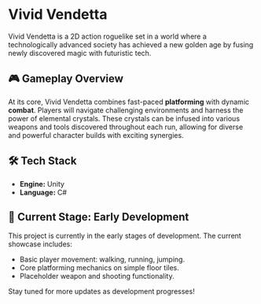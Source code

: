 # Vivid Vendetta

Vivid Vendetta is a 2D action roguelike set in a world where a technologically advanced society has achieved a new golden age by fusing newly discovered magic with futuristic tech.

## 🎮 Gameplay Overview

At its core, Vivid Vendetta combines fast-paced **platforming** with dynamic **combat**. Players will navigate challenging environments and harness the power of elemental crystals. These crystals can be infused into various weapons and tools discovered throughout each run, allowing for diverse and powerful character builds with exciting synergies.

## 🛠️ Tech Stack

* **Engine:** Unity
* **Language:** C#

## 🚧 Current Stage: Early Development

This project is currently in the early stages of development. The current showcase includes:
* Basic player movement: walking, running, jumping.
* Core platforming mechanics on simple floor tiles.
* Placeholder weapon and shooting functionality.

Stay tuned for more updates as development progresses!
